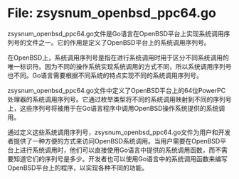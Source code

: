 # File: zsysnum_openbsd_ppc64.go

zsysnum_openbsd_ppc64.go文件是Go语言在OpenBSD平台上实现系统调用序列号的文件之一。它的作用是定义了OpenBSD平台上的系统调用序列号。

在OpenBSD上，系统调用序列号是指在进行系统调用时用于区分不同系统调用的唯一标识符。因为不同的操作系统实现系统调用的方式不同，所以系统调用序列号也不同。Go语言需要根据不同系统的特点实现不同的系统调用序列号。

zsysnum_openbsd_ppc64.go文件中定义了OpenBSD平台上的64位PowerPC处理器的系统调用序列号。它通过枚举类型将不同的系统调用映射到不同的序列号上，这些序列号将被用于在Go语言程序中调用OpenBSD操作系统提供的系统调用。

通过定义这些系统调用序列号，zsysnum_openbsd_ppc64.go文件为用户和开发者提供了一种方便的方式来访问OpenBSD系统调用。当用户需要在OpenBSD平台上进行系统调用时，他们可以直接使用Go语言中提供的系统调用函数，而不需要知道它们的序列号是多少。开发者也可以使用Go语言中的系统调用函数来编写OpenBSD平台上的程序，以实现各种不同的功能。


